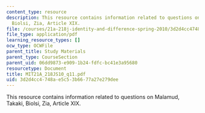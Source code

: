 ```yaml
---
content_type: resource
description: This resource contains information related to questions on Malamud, Takaki,
  Biolsi, Zia, Article XIX.
file: /courses/21a-218j-identity-and-difference-spring-2010/3d2d4cc4748ae5c53b6677a27e279dee_MIT21A_218JS10_q11.pdf
file_type: application/pdf
learning_resource_types: []
ocw_type: OCWFile
parent_title: Study Materials
parent_type: CourseSection
parent_uid: 06dd9873-e909-1b24-fdfc-bc41e3a95680
resourcetype: Document
title: MIT21A_218JS10_q11.pdf
uid: 3d2d4cc4-748a-e5c5-3b66-77a27e279dee
---
```

This resource contains information related to questions on Malamud, Takaki, Biolsi, Zia, Article XIX.

